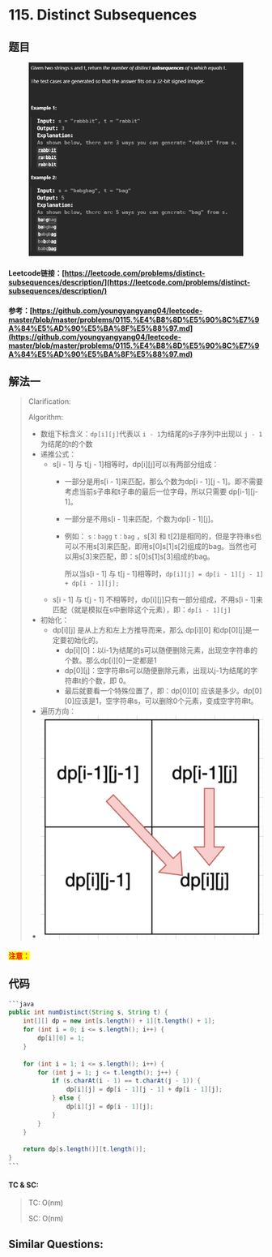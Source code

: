 # 115. Distinct Subsequences

## 题目

<figure><img src="../../.gitbook/assets/image (5) (1).png" alt=""><figcaption></figcaption></figure>

#### Leetcode链接：[https://leetcode.com/problems/distinct-subsequences/description/](https://leetcode.com/problems/distinct-subsequences/description/)

#### 参考：[https://github.com/youngyangyang04/leetcode-master/blob/master/problems/0115.%E4%B8%8D%E5%90%8C%E7%9A%84%E5%AD%90%E5%BA%8F%E5%88%97.md](https://github.com/youngyangyang04/leetcode-master/blob/master/problems/0115.%E4%B8%8D%E5%90%8C%E7%9A%84%E5%AD%90%E5%BA%8F%E5%88%97.md)

## 解法一

> Clarification:&#x20;
>
> Algorithm:&#x20;
>
> * 数组下标含义：`dp[i][j]`代表以 `i - 1`为结尾的s子序列中出现以 `j - 1`为结尾的t的个数
> * 递推公式：
>   * s\[i - 1] 与 t\[j - 1]相等时，dp\[i]\[j]可以有两部分组成：
>     * 一部分是用s\[i - 1]来匹配，那么个数为dp\[i - 1]\[j - 1]。即不需要考虑当前s子串和t子串的最后一位字母，所以只需要 dp\[i-1]\[j-1]。
>     * 一部分是不用s\[i - 1]来匹配，个数为dp\[i - 1]\[j]。
>     *   例如： `s：bagg`  `t：bag` ，s\[3] 和 t\[2]是相同的，但是字符串s也可以不用s\[3]来匹配，即用s\[0]s\[1]s\[2]组成的bag。当然也可以用s\[3]来匹配，即：s\[0]s\[1]s\[3]组成的bag。
>
>         所以当s\[i - 1] 与 t\[j - 1]相等时，`dp[i][j] = dp[i - 1][j - 1] + dp[i - 1][j];`
>   * s\[i - 1] 与 t\[j - 1] 不相等时，dp\[i]\[j]只有一部分组成，不用s\[i - 1]来匹配（就是模拟在s中删除这个元素），即：`dp[i - 1][j]`
> * 初始化：
>   * dp\[i]\[j] 是从上方和左上方推导而来，那么 dp\[i]\[0] 和dp\[0]\[j]是一定要初始化的。
>     * dp\[i]\[0]：以i-1为结尾的s可以随便删除元素，出现空字符串的个数。那么dp\[i]\[0]一定都是1
>     * dp\[0]\[j]：空字符串s可以随便删除元素，出现以j-1为结尾的字符串t的个数，即 0。
>     * 最后就要看一个特殊位置了，即：dp\[0]\[0] 应该是多少。dp\[0]\[0]应该是1，空字符串s，可以删除0个元素，变成空字符串t。
> * 遍历方向：
> * ![](<../../.gitbook/assets/image (6) (1).png>)

#### <mark style="color:red;">注意：</mark>

## 代码

````java
```java
public int numDistinct(String s, String t) {
    int[][] dp = new int[s.length() + 1][t.length() + 1];
    for (int i = 0; i <= s.length(); i++) {
        dp[i][0] = 1;
    }

    for (int i = 1; i <= s.length(); i++) {
        for (int j = 1; j <= t.length(); j++) {
            if (s.charAt(i - 1) == t.charAt(j - 1)) {
                dp[i][j] = dp[i - 1][j - 1] + dp[i - 1][j];
            } else {
                dp[i][j] = dp[i - 1][j];
            }
        }
    }

    return dp[s.length()][t.length()];
}
```
````

#### TC & SC:&#x20;

> TC: O(nm)
>
> SC: O(nm)

## **Similar Questions:**&#x20;

